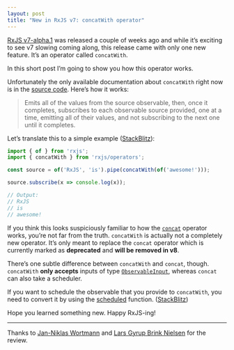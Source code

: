 ```yaml
---
layout: post
title: "New in RxJS v7: concatWith operator"
---
```


[RxJS v7-alpha.1](https://github.com/ReactiveX/rxjs/blob/master/CHANGELOG.md#700-alpha1-2019-12-27) was released a couple of weeks ago and while it’s exciting to see v7 slowing coming along, this release came with only one new feature. It’s an operator called `concatWith`.

In this short post I’m going to show you how this operator works.

Unfortunately the only available documentation about `concatWith` right now is in the [source code](https://github.com/ReactiveX/rxjs/blob/master/src/internal/operators/concatWith.ts). Here’s how it works:

> Emits all of the values from the source observable, then, once it completes, subscribes to each observable source provided, one at a time, emitting all of their values, and not subscribing to the next one until it completes.

Let’s translate this to a simple example ([StackBlitz](https://stackblitz.com/edit/rxjs-cqhd42)):

```ts
import { of } from 'rxjs';
import { concatWith } from 'rxjs/operators';

const source = of('RxJS', 'is').pipe(concatWith(of('awesome!')));

source.subscribe(x => console.log(x));

// Output:
// RxJS
// is
// awesome!
```

If you think this looks suspiciously familiar to how the [`concat`](https://rxjs.dev/api/operators/concat) operator works, you’re not far from the truth. `concatWith` is actually not a completely new operator. It’s only meant to replace the `concat` operator which is currently marked as **deprecated** and **will be removed in v8**.

There’s one subtle difference between `concatWith` and `concat`, though. `concatWith` **only accepts** inputs of type [`ObservableInput`](https://rxjs.dev/api/index/type-alias/ObservableInput), whereas `concat` can also take a scheduler.

If you want to schedule the observable that you provide to `concatWith`, you need to convert it by using the [scheduled](https://rxjs.dev/api/index/function/scheduled) function. ([StackBlitz](https://stackblitz.com/edit/rxjs-vqcyun))


Hope you learned something new. Happy RxJS-ing!

---

Thanks to [Jan-Niklas Wortmann](https://twitter.com/niklas_wortmann) and [Lars Gyrup Brink Nielsen](https://twitter.com/LayZeeDK) for the review. 